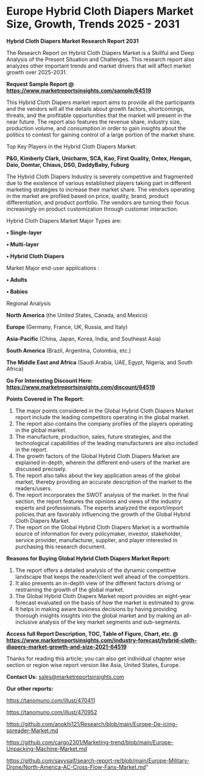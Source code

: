 # Europe Hybrid Cloth Diapers Market Size, Growth, Trends 2025 - 2031

<strong>Hybrid Cloth Diapers Market Research Report 2031</strong>

The Research Report on Hybrid Cloth Diapers Market is a Skillful and Deep Analysis of the Present Situation and Challenges. This research report also analyzes other important trends and market drivers that will affect market growth over 2025-2031.

<strong>Request Sample Report @ <a href=https://www.marketreportsinsights.com/sample/64519>https://www.marketreportsinsights.com/sample/64519</a></strong>

This Hybrid Cloth Diapers market report aims to provide all the participants and the vendors will all the details about growth factors, shortcomings, threats, and the profitable opportunities that the market will present in the near future. The report also features the revenue share, industry size, production volume, and consumption in order to gain insights about the politics to contest for gaining control of a large portion of the market share.

Top Key Players in the Hybrid Cloth Diapers Market:

<strong>P&G, Kimberly Clark, Unicharm, SCA, Kao, First Quality, Ontex, Hengan, Daio, Domtar, Chiaus, DSG, DaddyBaby, Fuburg</strong>

The Hybrid Cloth Diapers Industry is severely competitive and fragmented due to the existence of various established players taking part in different marketing strategies to increase their market share. The vendors operating in the market are profiled based on price, quality, brand, product differentiation, and product portfolio. The vendors are turning their focus increasingly on product customization through customer interaction.

Hybrid Cloth Diapers Market Major Types are:

<strong>• Single-layer

• Multi-layer

• Hybrid Cloth Diapers</strong>

Market Major end-user applications :

<strong>• Adults

• Babies</strong>

Regional Analysis

</u><strong><b>North America</b></strong> (the United States, Canada, and Mexico)

<strong><b>Europe </b></strong>(Germany, France, UK, Russia, and Italy)

<strong><b>Asia-Pacific</b></strong> (China, Japan, Korea, India, and Southeast Asia)

<strong><b>South America</b></strong> (Brazil, Argentina, Colombia, etc.)

<strong><b>The Middle East and Africa</b></strong> (Saudi Arabia, UAE, Egypt, Nigeria, and South Africa)

<strong>Go For Interesting Discount Here: <a href=https://www.marketreportsinsights.com/discount/64519>https://www.marketreportsinsights.com/discount/64519</a></strong>

<strong>Points Covered in The Report:</strong>
<ol>
  <li>The major points considered in the Global Hybrid Cloth Diapers Market report include the leading competitors operating in the global market.</li>
  <li>The report also contains the company profiles of the players operating in the global market.</li>
  <li>The manufacture, production, sales, future strategies, and the technological capabilities of the leading manufacturers are also included in the report.</li>
  <li>The growth factors of the Global Hybrid Cloth Diapers Market are explained in-depth, wherein the different end-users of the market are discussed precisely.</li>
  <li>The report also talks about the key application areas of the global market, thereby providing an accurate description of the market to the readers/users.</li>
  <li>The report incorporates the SWOT analysis of the market. In the final section, the report features the opinions and views of the industry experts and professionals. The experts analyzed the export/import policies that are favorably influencing the growth of the Global Hybrid Cloth Diapers Market.</li>
  <li>The report on the Global Hybrid Cloth Diapers Market is a worthwhile source of information for every policymaker, investor, stakeholder, service provider, manufacturer, supplier, and player interested in purchasing this research document.</li>
</ol>
<strong>Reasons for Buying Global Hybrid Cloth Diapers Market Report:</strong>

<ol>
  <li>The report offers a detailed analysis of the dynamic competitive landscape that keeps the reader/client well ahead of the competitors.</li>
  <li>It also presents an in-depth view of the different factors driving or restraining the growth of the global market.</li>
  <li>The Global Hybrid Cloth Diapers Market report provides an eight-year forecast evaluated on the basis of how the market is estimated to grow.</li>
  <li>It helps in making aware business decisions by having providing thorough insights insights into the global market and by making an all-inclusive analysis of the key market segments and sub-segments.</li>
</ol>
<strong>Access full Report Description, TOC, Table of Figure, Chart, etc. @ <a href=https://www.marketreportsinsights.com/industry-forecast/hybrid-cloth-diapers-market-growth-and-size-2021-64519>https://www.marketreportsinsights.com/industry-forecast/hybrid-cloth-diapers-market-growth-and-size-2021-64519</a></strong>


Thanks for reading this article; you can also get individual chapter wise section or region wise report version like Asia, United States, Europe.

<strong>Contact Us:</strong>
sales@marketreportsinsights.com

<strong>Our other reports:</strong>

<a href=https://tanomuno.com/illust/470411>https://tanomuno.com/illust/470411</a>

<a href=https://tanomuno.com/illust/470952>https://tanomuno.com/illust/470952</a>

<a href=https://github.com/anokhi121/Research/blob/main/Europe-De-icing-spreader-Market.md>https://github.com/anokhi121/Research/blob/main/Europe-De-icing-spreader-Market.md</a>

<a href=https://github.com/cargo2301/Marketing-trend/blob/main/Europe-Unpacking-Machine-Market.md>https://github.com/cargo2301/Marketing-trend/blob/main/Europe-Unpacking-Machine-Market.md</a>

<a href=https://github.com/sayysaif/search-report-re/blob/main/Europe-Military-Drone/North-America-AC-Cross-Flow-Fans-Market.md>https://github.com/sayysaif/search-report-re/blob/main/Europe-Military-Drone/North-America-AC-Cross-Flow-Fans-Market.md</a>"
